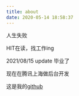 ```yaml
---
title: about
date: 2020-05-14 18:58:37
---
```


人生失败

HIT在读，找工作ing 

2021/08/15 update
毕业了

现在在腾讯上海做后台开发

这是我的[github](https://github.com/dxyinme)